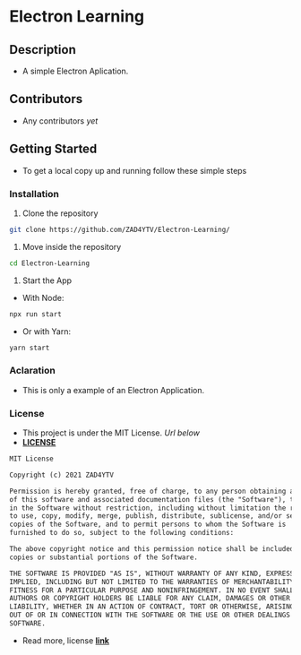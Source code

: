 # Electron Learning

## Description

- A simple Electron Aplication.

## Contributors

- Any contributors *yet*

## Getting Started

- To get a local copy up and running follow these simple steps

### Installation

1. Clone the repository

```sh
git clone https://github.com/ZAD4YTV/Electron-Learning/
```

1. Move inside the repository

```sh
cd Electron-Learning
```

1. Start the App

- With Node:

```sh
npx run start
```

- Or with Yarn:

```sh
yarn start
```

### Aclaration

- This is only a example of an Electron Application.

### License

- This project is under the MIT License. _Url below_
- <a href="https://github.com/ZAD4YTV/excract-wifi-passwords-from-windows/LICENSE">**LICENSE**</a>

```txt
MIT License

Copyright (c) 2021 ZAD4YTV

Permission is hereby granted, free of charge, to any person obtaining a copy
of this software and associated documentation files (the "Software"), to deal
in the Software without restriction, including without limitation the rights
to use, copy, modify, merge, publish, distribute, sublicense, and/or sell
copies of the Software, and to permit persons to whom the Software is
furnished to do so, subject to the following conditions:

The above copyright notice and this permission notice shall be included in all
copies or substantial portions of the Software.

THE SOFTWARE IS PROVIDED "AS IS", WITHOUT WARRANTY OF ANY KIND, EXPRESS OR
IMPLIED, INCLUDING BUT NOT LIMITED TO THE WARRANTIES OF MERCHANTABILITY,
FITNESS FOR A PARTICULAR PURPOSE AND NONINFRINGEMENT. IN NO EVENT SHALL THE
AUTHORS OR COPYRIGHT HOLDERS BE LIABLE FOR ANY CLAIM, DAMAGES OR OTHER
LIABILITY, WHETHER IN AN ACTION OF CONTRACT, TORT OR OTHERWISE, ARISING FROM,
OUT OF OR IN CONNECTION WITH THE SOFTWARE OR THE USE OR OTHER DEALINGS IN THE
SOFTWARE.
```

- Read more, license <a href="https://mit-license.org/">**link**</a>
